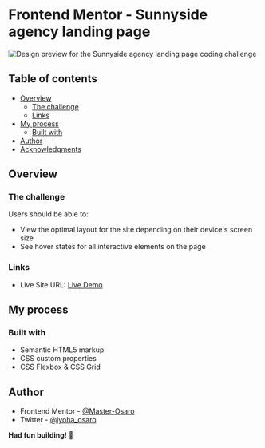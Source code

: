 # Frontend Mentor - Sunnyside agency landing page

![Design preview for the Sunnyside agency landing page coding challenge](./design/desktop-preview.jpg)

## Table of contents

- [Overview](#overview)
  - [The challenge](#the-challenge)
  - [Links](#links)
- [My process](#my-process)
  - [Built with](#built-with)
- [Author](#author)
- [Acknowledgments](#acknowledgments)


## Overview

### The challenge

Users should be able to:

- View the optimal layout for the site depending on their device's screen size
- See hover states for all interactive elements on the page


### Links

- Live Site URL: [Live Demo](https://sunnyside-agency-landing-page-o.netlify.app/)

## My process

### Built with

- Semantic HTML5 markup
- CSS custom properties
- CSS Flexbox & CSS Grid



## Author
- Frontend Mentor - [@Master-Osaro](https://www.frontendmentor.io/profile/master-osaro)
- Twitter - [@iyoha_osaro](https://www.twitter.com/yourusername)

**Had fun building!** 🚀
